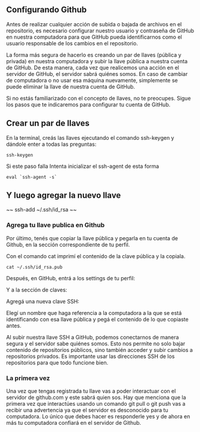 ## Configurando Github  

Antes de realizar cualquier acción de subida o bajada de archivos en el repositorio, es necesario configurar nuestro usuario y contraseña de GitHub en nuestra computadora para que GitHub pueda identificarnos como el usuario responsable de los cambios en el repositorio.  

La forma más segura de hacerlo es creando un par de llaves (pública y privada) en nuestra computadora y subir la llave pública a nuestra cuenta de GitHub. De esta manera, cada vez que realicemos una acción en el servidor de GitHub, el servidor sabrá quiénes somos. En caso de cambiar de computadora o no usar esa máquina nuevamente, simplemente se puede eliminar la llave de nuestra cuenta de GitHub.

Si no estás familiarizado con el concepto de llaves, no te preocupes. Sigue los pasos que te indicaremos para configurar tu cuenta de GitHub.

## Crear un par de llaves 

En la terminal, creás las llaves ejecutando el comando ssh-keygen y dándole enter a todas las preguntas:

~~~
ssh-keygen
~~~

Si este paso falla
Intenta inicializar el ssh-agent de esta forma

~~~
eval `ssh-agent -s`
~~~

## Y luego agregar la nuevo llave
~~
ssh-add ~/.ssh/id_rsa
~~


### Agrega tu llave publica en Github

Por último, tenés que copiar la llave pública y pegarla en tu cuenta de Github, en la sección correspondiente de tu perfil.

Con el comando cat imprimí el contenido de la clave pública y la copiala.


~~~
cat ~/.ssh/id_rsa.pub
~~~

Después, en GitHub, entrá a los settings de tu perfil:


Y a la sección de claves:


Agregá una nueva clave SSH:


Elegí un nombre que haga referencia a la computadora a la que se está identificando con esa llave pública y pegá el contenido de lo que copiaste antes.  


Al subir nuestra llave SSH a GitHub, podemos conectarnos de manera segura y el servidor sabe quiénes somos. Esto nos permite no solo bajar contenido de repositorios públicos, sino también acceder y subir cambios a repositorios privados. Es importante usar las direcciones SSH de los repositorios para que todo funcione bien.  


### La primera vez
Una vez que tengas registrada tu llave vas a poder interactuar con el servidor de github.com y este sabrá quien sos. Hay que menciona que la primera vez que interactúes usando un comando git pull o git push vas a recibir una advertencia ya que el servidor es desconocido para tu computadora. Lo único que debes hacer es responderle yes y de ahora en más tu computadora confiará en el servidor de Github.  

